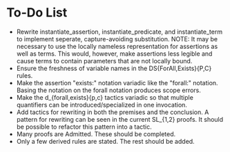 # To-Do List

- Rewrite instantiate_assertion, instantiate_predicate, and
  instantiate_term to implement seperate, capture-avoiding substitution.
  NOTE: It may be necessary to use the locally nameless representation
  for assertions as well as terms.  This would, however, make assertions
  less legible and cause terms to contain parameters that are not
  locally bound.
- Ensure the freshness of variable names in the DS{ForAll,Exists}{P,C}
  rules.
- Make the assertion "exists:" notation variadic like the "forall:"
  notation.  Basing the notation on the forall notation produces scope
  errors.
- Make the d_{forall,exists}{p,c} tactics variadic so that multiple
  quantifiers can be introduced/specialized in one invocation.
- Add tactics for rewriting in both the premises and the conclusion.
  A pattern for rewriting can be seen in the current SL_{1,2} proofs.
  It should be possible to refactor this pattern into a tactic.
- Many proofs are Admitted.  These should be completed.
- Only a few derived rules are stated.  The rest should be added.
